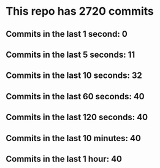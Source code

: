 # This repo has 2720 commits

## Commits in the last 1 second: 0
## Commits in the last 5 seconds: 11
## Commits in the last 10 seconds: 32
## Commits in the last 60 seconds: 40
## Commits in the last 120 seconds: 40
## Commits in the last 10 minutes: 40
## Commits in the last 1 hour: 40
